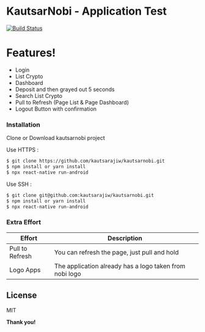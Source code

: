 # KautsarNobi - Application Test

[![Build Status](https://travis-ci.org/joemccann/dillinger.svg?branch=master)](https://travis-ci.org/joemccann/dillinger)

# Features!

  - Login
  - List Crypto
  - Dashboard
  - Deposit and then grayed out 5 seconds
  - Search List Crypto
  - Pull to Refresh (Page List & Page Dashboard)
  - Logout Button with confirmation


### Installation


Clone or Download kautsarnobi project

Use HTTPS :
```sh
$ git clone https://github.com/kautsarajiw/kautsarnobi.git 
$ npm install or yarn install
$ npx react-native run-android
```

Use SSH :
```sh
$ git clone git@github.com:kautsarajiw/kautsarnobi.git
$ npm install or yarn install
$ npx react-native run-android
```



### Extra Effort

| Effort | Description |
| ------ | ------ |
| Pull to Refresh | You can refresh the page, just pull and hold |
| Logo Apps | The application already has a logo taken from nobi logo |


License
----

MIT


**Thank you!**


